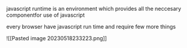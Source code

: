 
javascript runtime is an environment which provides all the neccesary componentfor use of javascript 

every browser have javascript run time and require few more things


![[Pasted image 20230518233223.png]]

